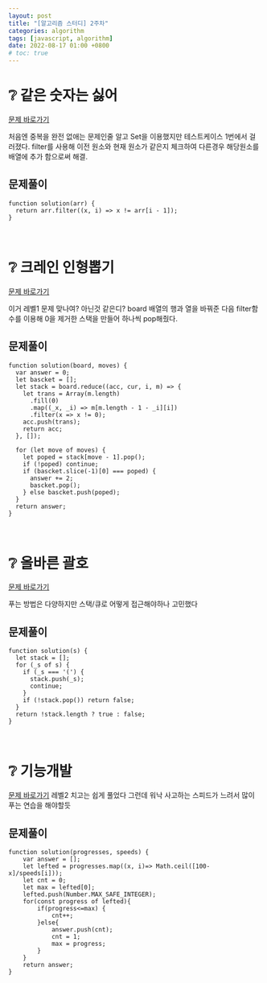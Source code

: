 ```yaml
---
layout: post
title: "[알고리즘 스터디] 2주차"
categories: algorithm
tags: [javascript, algorithm]
date: 2022-08-17 01:00 +0800
# toc: true
---
```


# ❔ 같은 숫자는 싫어

[문제 바로가기](https://school.programmers.co.kr/learn/courses/30/lessons/12906)

처음엔 중복을 완전 없애는 문제인줄 알고 Set을 이용했지만 테스트케이스 1번에서 걸러졌다.
filter를 사용해 이전 원소와 현재 원소가 같은지 체크하여 다른경우 해당원소를 배열에 추가 함으로써 해결.

## 문제풀이

```
function solution(arr) {
  return arr.filter((x, i) => x != arr[i - 1]);
}
```

<br>

# ❔ 크레인 인형뽑기

[문제 바로가기](https://school.programmers.co.kr/learn/courses/30/lessons/64061)

이거 레벨1 문제 맞나여? 아닌것 같은디?
board 배열의 행과 열을 바꿔준 다음 filter함수를 이용해 0을 제거한 스택을 만들어 하나씩 pop해줬다.

## 문제풀이

```
function solution(board, moves) {
  var answer = 0;
  let bascket = [];
  let stack = board.reduce((acc, cur, i, m) => {
    let trans = Array(m.length)
      .fill(0)
      .map((_x, _i) => m[m.length - 1 - _i][i])
      .filter(x => x != 0);
    acc.push(trans);
    return acc;
  }, []);

  for (let move of moves) {
    let poped = stack[move - 1].pop();
    if (!poped) continue;
    if (bascket.slice(-1)[0] === poped) {
      answer += 2;
      bascket.pop();
    } else bascket.push(poped);
  }
  return answer;
}

```

<br>

# ❔ 올바른 괄호

[문제 바로가기](https://school.programmers.co.kr/learn/courses/30/lessons/12909)

푸는 방법은 다양하지만 스택/큐로 어떻게 접근해야하나 고민했다

## 문제풀이

```
function solution(s) {
  let stack = [];
  for (_s of s) {
    if (_s === '(') {
      stack.push(_s);
      continue;
    }
    if (!stack.pop()) return false;
  }
  return !stack.length ? true : false;
}
```

<br>

# ❔ 기능개발

[문제 바로가기](https://school.programmers.co.kr/learn/courses/30/lessons/42586)
레벨2 치고는 쉽게 풀었다
그런데 워낙 사고하는 스피드가 느려서 많이 푸는 연습을 해야할듯

## 문제풀이

```
function solution(progresses, speeds) {
    var answer = [];
    let lefted = progresses.map((x, i)=> Math.ceil([100-x]/speeds[i]));
    let cnt = 0;
    let max = lefted[0];
    lefted.push(Number.MAX_SAFE_INTEGER);
    for(const progress of lefted){
        if(progress<=max) {
            cnt++;
        }else{
            answer.push(cnt);
            cnt = 1;
            max = progress;
        }
    }
    return answer;
}
```

<br>
